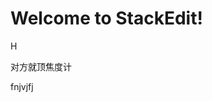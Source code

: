 
# Welcome to StackEdit!

H


对方就顶焦度计

fnjvjfj
<!--stackedit_data:
eyJoaXN0b3J5IjpbMTk0NTE0NDczNSw1NTc2NTg1MjcsLTUyMz
AxODA4NywtNzE1MjUxOTkwLC0xMTUyNDQ4Njc0LC0xMzEzMzgx
NzM0LDM1NDQyNDgxNiwtOTI1NzcwNzU4LC0xNTY1MDA4MDI4LC
0zMDUzNDUyMjksLTEzOTk4NDA0NzIsMTAxNjU1NTU5OV19
-->